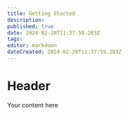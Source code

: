 ```yaml
---
title: Getting Started
description: 
published: true
date: 2024-02-20T11:37:59.283Z
tags: 
editor: markdown
dateCreated: 2024-02-20T11:37:59.283Z
---
```


# Header
Your content here